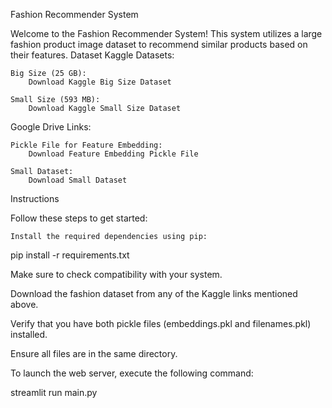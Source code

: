 Fashion Recommender System

Welcome to the Fashion Recommender System! This system utilizes a large fashion product image dataset to recommend similar products based on their features.
Dataset
Kaggle Datasets:

    Big Size (25 GB):
        Download Kaggle Big Size Dataset

    Small Size (593 MB):
        Download Kaggle Small Size Dataset

Google Drive Links:

    Pickle File for Feature Embedding:
        Download Feature Embedding Pickle File

    Small Dataset:
        Download Small Dataset

Instructions

Follow these steps to get started:

    Install the required dependencies using pip:

pip install -r requirements.txt

Make sure to check compatibility with your system.

Download the fashion dataset from any of the Kaggle links mentioned above.

Verify that you have both pickle files (embeddings.pkl and filenames.pkl) installed.

Ensure all files are in the same directory.

To launch the web server, execute the following command:

  streamlit run main.py
